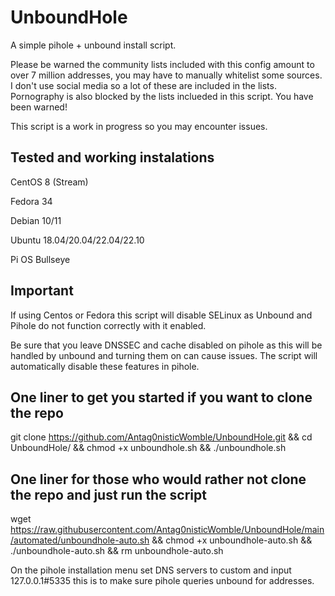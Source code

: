 # UnboundHole #

A simple pihole + unbound install script.

Please be warned the community lists included with this config amount to over 7 million addresses, you may have to manually whitelist some sources. 
I don't use social media so a lot of these are included in the lists. Pornography is also blocked by the lists inclueded in this script. You have been warned!

This script is a work in progress so you may encounter issues.

## Tested and working instalations ##

CentOS 8 (Stream)

Fedora 34

Debian 10/11

Ubuntu 18.04/20.04/22.04/22.10

Pi OS Bullseye

## Important ##
If using Centos or Fedora this script will disable SELinux as Unbound and Pihole do not function correctly with it enabled.

Be sure that you leave DNSSEC and cache disabled on pihole as this will be handled by unbound and turning them on can cause issues.
The script will automatically disable these features in pihole.

## One liner to get you started if you want to clone the repo ##
git clone https://github.com/Antag0nisticWomble/UnboundHole.git && cd UnboundHole/ && chmod +x unboundhole.sh && ./unboundhole.sh

## One liner for those who would rather not clone the repo and just run the script ##
wget https://raw.githubusercontent.com/Antag0nisticWomble/UnboundHole/main/automated/unboundhole-auto.sh && chmod +x unboundhole-auto.sh && ./unboundhole-auto.sh && rm unboundhole-auto.sh

On the pihole installation menu set DNS servers to custom and input 127.0.0.1#5335 this is to make sure pihole queries unbound for addresses.
